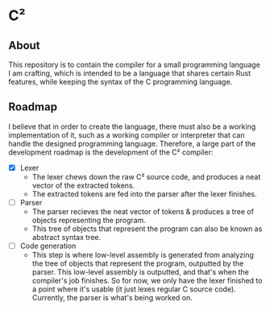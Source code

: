# C²
## About
This repository is to contain the compiler for a small programming language I am crafting, which is intended to be a language that shares certain Rust features, while keeping the syntax of the C programming language.
## Roadmap
I believe that in order to create the language, there must also be a working implementation of it, such as a working compiler or interpreter that can handle the designed programming language. Therefore, a large part of the development roadmap is the development of the C² compiler:
- [X] Lexer
	- The lexer chews down the raw C² source code, and produces a neat vector of the extracted tokens.
	- The extracted tokens are fed into the parser after the lexer finishes.
- [ ] Parser
	- The parser recieves the neat vector of tokens & produces a tree of objects representing the program.
	- This tree of objects that represent the program can also be known as abstract syntax tree.
- [ ] Code generation
	- This step is where low-level assembly is generated from analyzing the tree of objects that represent the program, outputted by the parser. This low-level assembly is outputted, and that's when the compiler's job finishes.
So for now, we only have the lexer finished to a point where it's usable (it just lexes regular C source code). Currently, the parser is what's being worked on.